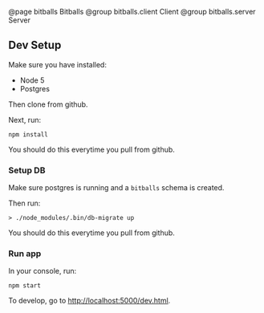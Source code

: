 @page bitballs Bitballs
@group bitballs.client Client
@group bitballs.server Server


## Dev Setup

Make sure you have installed:

- Node 5
- Postgres

Then clone from github.

Next, run: 

```
npm install
```

You should do this everytime you pull from github.




### Setup DB


Make sure postgres is running and a `bitballs` schema is created.

Then run:

```
> ./node_modules/.bin/db-migrate up
```

You should do this everytime you pull from github.


### Run app

In your console, run:

```
npm start
```

To develop, go to [http://localhost:5000/dev.html](http://localhost:5000/dev.html).

